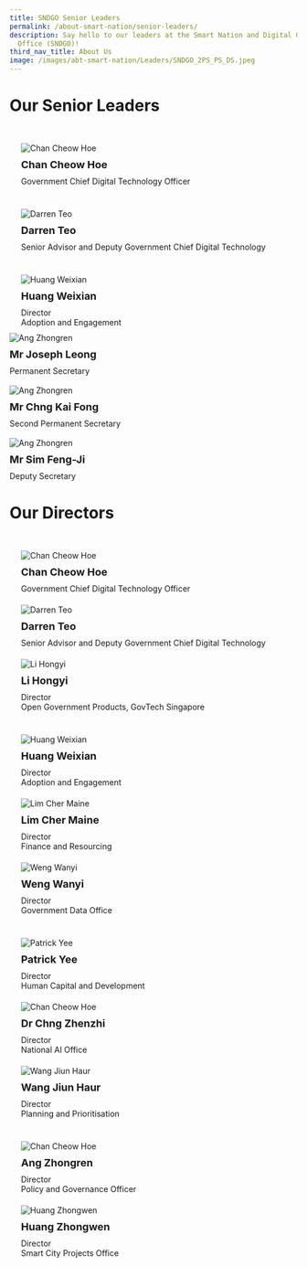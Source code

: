 ```yaml
---
title: SNDGO Senior Leaders
permalink: /about-smart-nation/senior-leaders/
description: Say hello to our leaders at the Smart Nation and Digital Government
  Office (SNDGO)!
third_nav_title: About Us
image: /images/abt-smart-nation/Leaders/SNDGO_2PS_PS_DS.jpeg
---
```

# Our Senior Leaders

<div class="row" style="padding: 20px 0px 0px 0px;">

<div class="col" style="padding: 10px 20px 10px 20px">

<div style="width:100%;display:flex;justify-content:left;"><div style="width:220px;"><img src="/images/abt-smart-nation/Leaders/Chan-Cheow-Hoe-2.jpg" alt="Chan Cheow Hoe"></div></div><div style="font-size:18px;padding: 10px 0px 10px 0px"><b>Chan Cheow Hoe</b></div>Government Chief Digital Technology Officer<br></div>

</div>	
	
<div class="row" style="padding: 20px 0px 0px 0px;">	
	
<div class="col" style="padding: 10px 20px 10px 20px">

<div style="width:100%;display:flex;justify-content:left;"><div style="width:220px;"><img src="/images/abt-smart-nation/Leaders/Darren-Teo-2.jpg" alt="Darren Teo"></div></div><div style="font-size:18px;padding: 10px 0px 10px 0px"><b>Darren Teo</b></div>Senior Advisor and Deputy Government Chief Digital Technology<br></div>

</div>	
	
<div class="row" style="padding: 20px 0px 0px 0px;">		
	
<div class="col" style="padding: 10px 20px 10px 20px">

<div style="width:100%;display:flex;justify-content:left;"><div style="width:220px;"><img src="/images/abt-smart-nation/Leaders/Weixian-2.jpg" alt="Huang Weixian"></div></div><div style="font-size:18px;padding: 10px 0px 10px 0px"><b>Huang Weixian</b></div>Director<br>Adoption and Engagement</div>

</div>

<div style="width:100%;display:flex;justify-content:left; "><div style="max-width:400px"><img src="/images/abt-smart-nation/Leaders/Joseph-Leong.jpg" alt="Ang Zhongren"></div></div>

<div style="font-size:18px; padding: 10px 00px 10px 00px;"><b>Mr Joseph Leong</b></div>Permanent Secretary<br></div>

<br>

<div style="width:100%;display:flex;justify-content:left;"><div style="max-width:400px"><img src="/images/abt-smart-nation/Leaders/Chng-Kai-Fong.jpg" alt="Ang Zhongren"></div></div>

<div style="font-size:18px; padding: 10px 00px 10px 00px;"><b>Mr Chng Kai Fong</b></div>Second Permanent Secretary<br></div>

<br>

<div style="width:100%;display:flex;justify-content:left;"><div style="max-width:400px"><img src="/images/abt-smart-nation/Leaders/Sim-Feng-Ji.jpg" alt="Ang Zhongren"></div></div>

<div style="font-size:18px; padding: 10px 00px 10px 00px;"><b>Mr Sim Feng-Ji</b></div>Deputy Secretary<br></div>


# Our Directors

<div class="row" style="padding: 20px 0px 0px 0px;">

<div class="col" style="padding: 10px 20px 10px 20px">

<div style="width:100%;display:flex;justify-content:left;"><div style="width:220px;"><img src="/images/abt-smart-nation/Leaders/Chan-Cheow-Hoe-2.jpg" alt="Chan Cheow Hoe"></div></div><div style="font-size:18px;padding: 10px 0px 10px 0px"><b>Chan Cheow Hoe</b></div>Government Chief Digital Technology Officer<br></div>

<div class="col" style="padding: 10px 20px 10px 20px">

<div style="width:100%;display:flex;justify-content:left;"><div style="width:220px;"><img src="/images/abt-smart-nation/Leaders/Darren-Teo-2.jpg" alt="Darren Teo"></div></div><div style="font-size:18px;padding: 10px 0px 10px 0px"><b>Darren Teo</b></div>Senior Advisor and Deputy Government Chief Digital Technology<br></div>

<div class="col" style="padding: 10px 20px 10px 20px">

<div style="width:100%;display:flex;justify-content:left;"><div style="width:220px;"><img src="/images/abt-smart-nation/Leaders/Li-Hong-Yi-2.jpg" alt="Li Hongyi"></div></div><div style="font-size:18px;padding: 10px 0px 10px 0px"><b>Li Hongyi</b></div>Director<br>Open Government Products, GovTech Singapore</div>	
	
</div>
	
<div class="row" style="padding: 20px 0px 0px 0px;">

<div class="col" style="padding: 10px 20px 10px 20px">

<div style="width:100%;display:flex;justify-content:left;"><div style="width:220px;"><img src="/images/abt-smart-nation/Leaders/Weixian-2.jpg" alt="Huang Weixian"></div></div><div style="font-size:18px;padding: 10px 0px 10px 0px"><b>Huang Weixian</b></div>Director<br>Adoption and Engagement</div>	
	
<div class="col" style="padding: 10px 20px 10px 20px">

<div style="width:100%;display:flex;justify-content:left;"><div style="width:220px;"><img src="/images/abt-smart-nation/Leaders/Cher-Maine-2.jpg" alt="Lim Cher Maine"></div></div><div style="font-size:18px;padding: 10px 0px 10px 0px"><b>Lim Cher Maine</b></div>Director<br>Finance and Resourcing<br></div>

<div class="col" style="padding: 10px 20px 10px 20px">

<div style="width:100%;display:flex;justify-content:left;"><div style="width:220px;"><img src="/images/abt-smart-nation/Leaders/Weng-Wanyi-2.jpg" alt="Weng Wanyi"></div></div><div style="font-size:18px;padding: 10px 0px 10px 0px"><b>Weng Wanyi</b></div>Director<br>Government Data Office<br></div>

</div>

<div class="row" style="padding: 20px 0px 0px 0px;">

<div class="col" style="padding: 10px 20px 10px 20px">

<div style="width:100%;display:flex;justify-content:left;"><div style="width:220px;"><img src="/images/abt-smart-nation/Leaders/Patrick-Yee-2.jpg" alt="Patrick Yee"></a></div></div><div style="font-size:18px;padding: 10px 0px 10px 0px"><b>Patrick Yee</b></div>Director<br>Human Capital and Development<br></div>	
	
<div class="col" style="padding: 10px 20px 10px 20px">

<div style="width:100%;display:flex;justify-content:left;"><div style="width:220px;"><img src="/images/abt-smart-nation/Leaders/Chng-Zhen-Zhi-2.jpg" alt="Chan Cheow Hoe"></a></div></div><div style="font-size:18px;padding: 10px 0px 10px 0px"><b>Dr Chng Zhenzhi</b></div>Director<br>National AI Office<br></div>
	
<div class="col" style="padding: 10px 20px 10px 20px">

<div style="width:100%;display:flex;justify-content:left;"><div style="width:220px;"><img src="/images/abt-smart-nation/Leaders/Wang-Jiun-Haur-2.jpg" alt="Wang Jiun Haur"></div></div><div style="font-size:18px;padding: 10px 0px 10px 0px"><b>Wang Jiun Haur</b></div>Director<br>Planning and Prioritisation<br></div>

</div>

<div class="row" style="padding: 20px 0px 0px 0px;">

<div class="col" style="padding: 10px 20px 10px 20px">

<div style="width:100%;display:flex;justify-content:left;"><div style="width:220px;"><img src="/images/abt-smart-nation/Leaders/Zhong-Ren-2.jpg" alt="Chan Cheow Hoe"></div></div><div style="font-size:18px;padding: 10px 0px 10px 0px"><b>Ang Zhongren</b></div>Director<br>Policy and Governance Officer<br></div>	
	
<div class="col" style="padding: 10px 20px 10px 20px">

<div style="width:100%;display:flex;justify-content:left;"><div style="width:220px;"><img src="/images/abt-smart-nation/Leaders/Zhong-Wen-2.jpg" alt="Huang Zhongwen"></div></div><div style="font-size:18px;padding: 10px 0px 10px 0px"><b>Huang Zhongwen</b></div>Director<br>Smart City Projects Office<br></div>

<div class="col" style="padding: 10px 20px 10px 20px"></div>

</div>